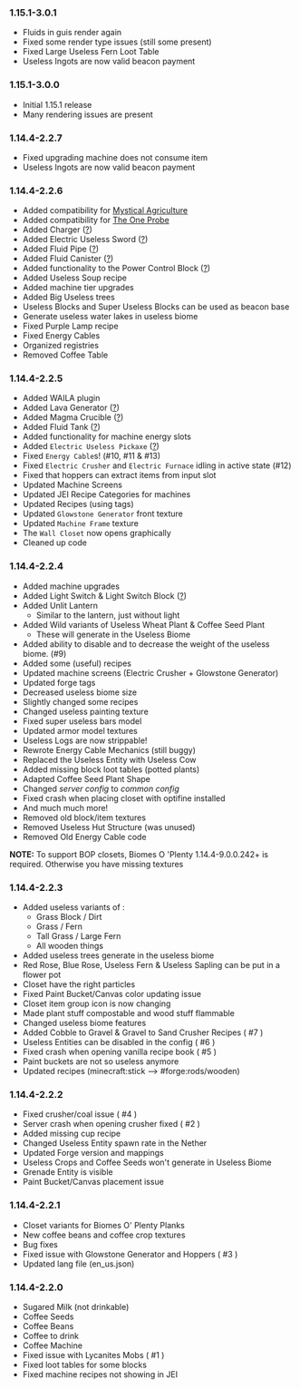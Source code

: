 
### 1.15.1-3.0.1
- Fluids in guis render again
- Fixed some render type issues (still some present)
- Fixed Large Useless Fern Loot Table
- Useless Ingots are now valid beacon payment

### 1.15.1-3.0.0
- Initial 1.15.1 release
- Many rendering issues are present

### 1.14.4-2.2.7
- Fixed upgrading machine does not consume item
- Useless Ingots are now valid beacon payment

### 1.14.4-2.2.6
- Added compatibility for [Mystical Agriculture](https://www.curseforge.com/minecraft/mc-mods/mystical-agriculture)
- Added compatibility for [The One Probe](https://www.curseforge.com/minecraft/mc-mods/the-one-probe)
- Added Charger ([?](https://github.com/TheMCBrothers/UselessMod/wiki/Blocks#Charger))
- Added Electric Useless Sword ([?](https://github.com/TheMCBrothers/UselessMod/wiki/Items#Electric-Tools))
- Added Fluid Pipe ([?](https://github.com/TheMCBrothers/UselessMod/wiki/Blocks#Fluid-Pipe))
- Added Fluid Canister ([?](https://github.com/TheMCBrothers/UselessMod/wiki/Items#Fluid-Canister))
- Added functionality to the Power Control Block ([?](https://github.com/TheMCBrothers/UselessMod/wiki/Blocks#Power-Control-Block))
- Added Useless Soup recipe
- Added machine tier upgrades
- Added Big Useless trees
- Useless Blocks and Super Useless Blocks can be used as beacon base
- Generate useless water lakes in useless biome
- Fixed Purple Lamp recipe
- Fixed Energy Cables
- Organized registries
- Removed Coffee Table

### 1.14.4-2.2.5
- Added WAILA plugin
- Added Lava Generator ([?](https://github.com/TheMCBrothers/UselessMod/wiki/Blocks#Lava-Generator))
- Added Magma Crucible ([?](https://github.com/TheMCBrothers/UselessMod/wiki/Blocks#Magma-Crucible))
- Added Fluid Tank ([?](https://github.com/TheMCBrothers/UselessMod/wiki/Blocks#Fluid-Tank))
- Added functionality for machine energy slots
- Added `Electric Useless Pickaxe` ([?](https://github.com/TheMCBrothers/UselessMod/wiki/Items#Electric-Tools))
- Fixed `Energy Cable`s! (#10, #11 & #13)
- Fixed `Electric Crusher` and `Electric Furnace` idling in active state (#12)
- Fixed that hoppers can extract items from input slot
- Updated Machine Screens
- Updated JEI Recipe Categories for machines
- Updated Recipes (using tags)
- Updated `Glowstone Generator` front texture
- Updated `Machine Frame` texture
- The `Wall Closet` now opens graphically
- Cleaned up code

### 1.14.4-2.2.4
- Added machine upgrades
- Added Light Switch & Light Switch Block ([?](https://github.com/TheMCBrothers/UselessMod/wiki/Blocks#light-switch))
- Added Unlit Lantern
  - Similar to the lantern, just without light
- Added Wild variants of Useless Wheat Plant & Coffee Seed Plant
  - These will generate in the Useless Biome
- Added ability to disable and to decrease the weight of the useless biome. (#9)
- Added some (useful) recipes
- Updated machine screens (Electric Crusher + Glowstone Generator)
- Updated forge tags
- Decreased useless biome size
- Slightly changed some recipes
- Changed useless painting texture
- Fixed super useless bars model
- Updated armor model textures
- Useless Logs are now strippable!
- Rewrote Energy Cable Mechanics (still buggy)
- Replaced the Useless Entity with Useless Cow
- Added missing block loot tables (potted plants)
- Adapted Coffee Seed Plant Shape
- Changed _server config_ to _common config_
- Fixed crash when placing closet with optifine installed
- And much much more!
- Removed old block/item textures
- Removed Useless Hut Structure (was unused)
- Removed Old Energy Cable code

**NOTE:**
To support BOP closets, Biomes O 'Plenty 1.14.4-9.0.0.242+ is required.
Otherwise you have missing textures

### 1.14.4-2.2.3
- Added useless variants of : 
  - Grass Block / Dirt
  - Grass / Fern
  - Tall Grass / Large Fern
  - All wooden things
- Added useless trees generate in the useless biome
- Red Rose, Blue Rose, Useless Fern & Useless Sapling can be put in a flower pot
- Closet have the right particles
- Fixed Paint Bucket/Canvas color updating issue
- Closet item group icon is now changing
- Made plant stuff compostable and wood stuff flammable
- Changed useless biome features
- Added Cobble to Gravel & Gravel to Sand Crusher Recipes ( #7 )
- Useless Entities can be disabled in the config ( #6  )
- Fixed crash when opening vanilla recipe book ( #5 )
- Paint buckets are not so useless anymore
- Updated recipes (minecraft:stick --> #forge:rods/wooden)

### 1.14.4-2.2.2
- Fixed crusher/coal issue ( #4 )
- Server crash when opening crusher fixed ( #2 )
- Added missing cup recipe
- Changed Useless Entity spawn rate in the Nether
- Updated Forge version and mappings
- Useless Crops and Coffee Seeds won't generate in Useless Biome
- Grenade Entity is visible
- Paint Bucket/Canvas placement issue

### 1.14.4-2.2.1
- Closet variants for Biomes O' Plenty Planks
- New coffee beans and coffee crop textures
- Bug fixes
- Fixed issue with Glowstone Generator and Hoppers ( #3 )
- Updated lang file (en_us.json)

### 1.14.4-2.2.0
- Sugared Milk (not drinkable)
- Coffee Seeds
- Coffee Beans
- Coffee to drink
- Coffee Machine
- Fixed issue with Lycanites Mobs ( #1 )
- Fixed loot tables for some blocks
- Fixed machine recipes not showing in JEI